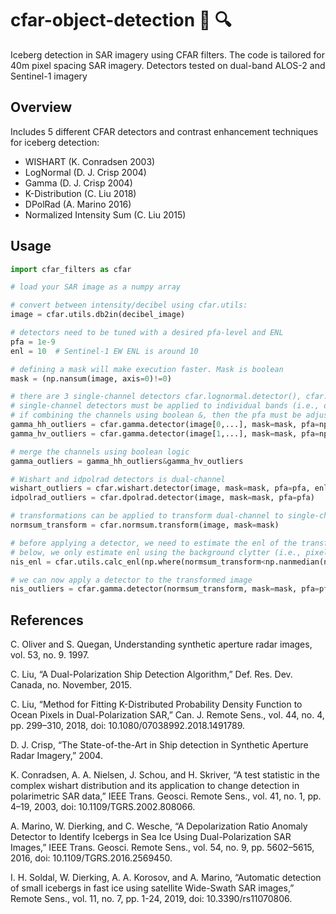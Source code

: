 
cfar-object-detection :ice_cube: :mag:
======
Iceberg detection in SAR imagery using CFAR filters.
The code is tailored for 40m pixel spacing SAR imagery.
Detectors tested on dual-band ALOS-2 and Sentinel-1 imagery
 
## Overview
Includes 5 different CFAR detectors and contrast enhancement techniques for iceberg detection:
* WISHART (K. Conradsen 2003)
* LogNormal (D. J. Crisp 2004)
* Gamma (D. J. Crisp 2004)
* K-Distribution (C. Liu 2018)
* DPolRad (A. Marino 2016)
* Normalized Intensity Sum (C. Liu 2015)


## Usage

```Python
import cfar_filters as cfar

# load your SAR image as a numpy array

# convert between intensity/decibel using cfar.utils:
image = cfar.utils.db2in(decibel_image)

# detectors need to be tuned with a desired pfa-level and ENL
pfa = 1e-9
enl = 10  # Sentinel-1 EW ENL is around 10

# defining a mask will make execution faster. Mask is boolean
mask = (np.nansum(image, axis=0)!=0)

# there are 3 single-channel detectors cfar.lognormal.detector(), cfar.gamma.detector(), and cfar.kdistribution.detector()
# single-channel detectors must be applied to individual bands (i.e., on HH / HV) and then the results must be combined later
# if combining the channels using boolean &, then the pfa must be adjusted accordingly
gamma_hh_outliers = cfar.gamma.detector(image[0,...], mask=mask, pfa=np.sqrt(pfa), enl=enl)
gamma_hv_outliers = cfar.gamma.detector(image[1,...], mask=mask, pfa=np.sqrt(pfa), enl=enl)

# merge the channels using boolean logic
gamma_outliers = gamma_hh_outliers&gamma_hv_outliers

# Wishart and idpolrad detectors is dual-channel
wishart_outliers = cfar.wishart.detector(image, mask=mask, pfa=pfa, enl=enl)
idpolrad_outliers = cfar.dpolrad.detector(image, mask=mask, pfa=pfa)

# transformations can be applied to transform dual-channel to single-channel
normsum_transform = cfar.normsum.transform(image, mask=mask)

# before applying a detector, we need to estimate the enl of the transformed image
# below, we only estimate enl using the background clytter (i.e., pixels with intensity below 2xmedian)
nis_enl = cfar.utils.calc_enl(np.where(normsum_transform<np.nanmedian(normsum_transform)*2, normsum_transform, np.nan))

# we can now apply a detector to the transformed image
nis_outliers = cfar.gamma.detector(normsum_transform, mask=mask, pfa=pfa, enl=nis_enl)


```

## References
C. Oliver and S. Quegan, Understanding synthetic aperture radar images, vol. 53, no. 9. 1997.

C. Liu, “A Dual-Polarization Ship Detection Algorithm,” Def. Res. Dev. Canada, no. November, 2015.

C. Liu, “Method for Fitting K-Distributed Probability Density Function to Ocean Pixels in Dual-Polarization SAR,” Can. J. Remote Sens., vol. 44, no. 4, pp. 299–310, 2018, doi: 10.1080/07038992.2018.1491789.

D. J. Crisp, “The State-of-the-Art in Ship detection in Synthetic Aperture Radar Imagery,” 2004.

K. Conradsen, A. A. Nielsen, J. Schou, and H. Skriver, “A test statistic in the complex wishart distribution and its application to change detection in polarimetric SAR data,” IEEE Trans. Geosci. Remote Sens., vol. 41, no. 1, pp. 4–19, 2003, doi: 10.1109/TGRS.2002.808066.

A. Marino, W. Dierking, and C. Wesche, “A Depolarization Ratio Anomaly Detector to Identify Icebergs in Sea Ice Using Dual-Polarization SAR Images,” IEEE Trans. Geosci. Remote Sens., vol. 54, no. 9, pp. 5602–5615, 2016, doi: 10.1109/TGRS.2016.2569450.

I. H. Soldal, W. Dierking, A. A. Korosov, and A. Marino, “Automatic detection of small icebergs in fast ice using satellite Wide-Swath SAR images,” Remote Sens., vol. 11, no. 7, pp. 1-24, 2019, doi: 10.3390/rs11070806.